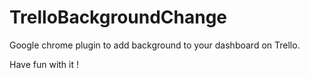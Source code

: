TrelloBackgroundChange
======================

Google chrome plugin to add background to your dashboard on Trello.

Have fun with it !
